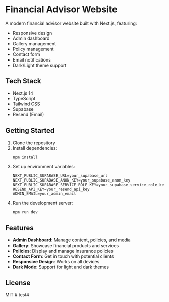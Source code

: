 # Financial Advisor Website

A modern financial advisor website built with Next.js, featuring:

- Responsive design
- Admin dashboard
- Gallery management
- Policy management
- Contact form
- Email notifications
- Dark/Light theme support

## Tech Stack

- Next.js 14
- TypeScript
- Tailwind CSS
- Supabase
- Resend (Email)

## Getting Started

1. Clone the repository
2. Install dependencies:
   ```bash
   npm install
   ```
3. Set up environment variables:
   ```env
   NEXT_PUBLIC_SUPABASE_URL=your_supabase_url
   NEXT_PUBLIC_SUPABASE_ANON_KEY=your_supabase_anon_key
   NEXT_PUBLIC_SUPABASE_SERVICE_ROLE_KEY=your_supabase_service_role_key
   RESEND_API_KEY=your_resend_api_key
   ADMIN_EMAIL=your_admin_email
   ```
4. Run the development server:
   ```bash
   npm run dev
   ```

## Features

- **Admin Dashboard**: Manage content, policies, and media
- **Gallery**: Showcase financial products and services
- **Policies**: Display and manage insurance policies
- **Contact Form**: Get in touch with potential clients
- **Responsive Design**: Works on all devices
- **Dark Mode**: Support for light and dark themes

## License

MIT #   t e s t 4  
 